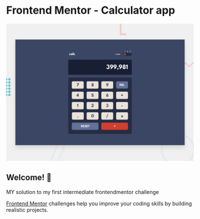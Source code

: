 # Frontend Mentor - Calculator app

![Design preview for the Calculator app coding challenge](./design/desktop-preview.jpg)

## Welcome! 👋

MY solution to my first intermediate frontendmentor challenge

[Frontend Mentor](https://www.frontendmentor.io) challenges help you improve your coding skills by building realistic projects.